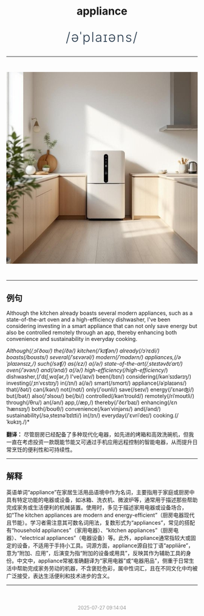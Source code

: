 <div align="center">

# appliance

<div style="margin: 30px 0;">
<h1 style="font-size: 2.5em; font-weight: 300; letter-spacing: 2px; margin: 0; color: #2c3e50;">
/əˈplaɪəns/
</h1>
</div>

</div>

---

<div align="center" style="margin: 40px 0;">

![appliance](images/appliance.png)

</div>

---

## 例句

Although the kitchen already boasts several modern appliances, such as a state-of-the-art oven and a high-efficiency dishwasher, I've been considering investing in a smart appliance that can not only save energy but also be controlled remotely through an app, thereby enhancing both convenience and sustainability in everyday cooking.

*Although(/ˌɔlˈðoʊ/) the(/ðə/) kitchen(/ˈkɪʧən/) already(/ɔˈrɛdi/) boasts(/boʊsts/) several(/ˈsɛvərəl/) modern(/ˈmɑdərn/) appliances,(/əˈplaɪənsɪz,/) such(/səʧ/) as(/ɛz/) a(/ə/) state-of-the-art(/ˌsteɪtəvðɪˈɑrt/) oven(/ˈəvən/) and(/ənd/) a(/ə/) high-efficiency(/high-efficiency*/) dishwasher,(/ˈdɪʃˌwɑʃər,/) I've(/aɪv/) been(/bɪn/) considering(/kənˈsɪdərɪŋ/) investing(/ˌɪnˈvɛstɪŋ/) in(/ɪn/) a(/ə/) smart(/smɑrt/) appliance(/əˈplaɪəns/) that(/ðət/) can(/kən/) not(/nɑt/) only(/ˈoʊnli/) save(/seɪv/) energy(/ˈɛnərʤi/) but(/bət/) also(/ˈɔlsoʊ/) be(/bi/) controlled(/kənˈtroʊld/) remotely(/riˈmoʊtli/) through(/θru/) an(/ən/) app,(/æp,/) thereby(/ˈðɛrˈbaɪ/) enhancing(/ɛnˈhænsɪŋ/) both(/boʊθ/) convenience(/kənˈvinjəns/) and(/ənd/) sustainability(/səˌsteɪnəˈbɪlɪti/) in(/ɪn/) everyday(/ˈɛvriˈdeɪ/) cooking.(/ˈkʊkɪŋ./)*

**翻译：** 尽管厨房已经配备了多种现代化电器，如先进的烤箱和高效洗碗机，但我一直在考虑投资一款既能节能又可通过手机应用远程控制的智能电器，从而提升日常烹饪的便利性和可持续性。

---

## 解释

英语单词“appliance”在家居生活用品语境中作为名词，主要指用于家庭或厨房中具有特定功能的电器或设备，如冰箱、洗衣机、微波炉等，通常用于描述那些帮助完成家务或生活便利的机械装置。使用时，多见于描述家用电器或设备场合，如“The kitchen appliances are modern and energy-efficient”（厨房电器现代且节能）。学习者需注意其可数名词用法，复数形式为“appliances”，常见的搭配有“household appliances”（家用电器）、“kitchen appliances”（厨房电器）、“electrical appliances”（电器设备）等。此外，appliance通常指较大或固定的设备，不适用于手持小工具。词源方面，appliance源自拉丁语“appliāre”，意为“附加、应用”，后演变为指“附加的设备或用具”，反映其作为辅助工具的身份。中文中，appliance常被准确翻译为“家用电器”或“电器用品”，侧重于日常生活中帮助完成家务劳动的机器，不含褒贬色彩，属中性词汇，且在不同文化中均被广泛接受，表达生活便利和技术进步的含义。


---

<div align="center" style="margin-top: 50px;">
<small style="color: #999; font-size: 0.9em;">2025-07-27 09:14:04</small>
</div>
